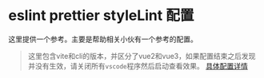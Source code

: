 # eslint prettier styleLint 配置
这里提供一个参考。主要是帮助相关小伙有一个参考的配置。
>  这里包含vite和cli的版本，并区分了vue2和vue3，如果配置结束之后发现并没有生效，请关闭所有`vscode`程序然后启动查看效果。
[具体配置详情](https://juejin.cn/post/7064457533842260005#comment)
